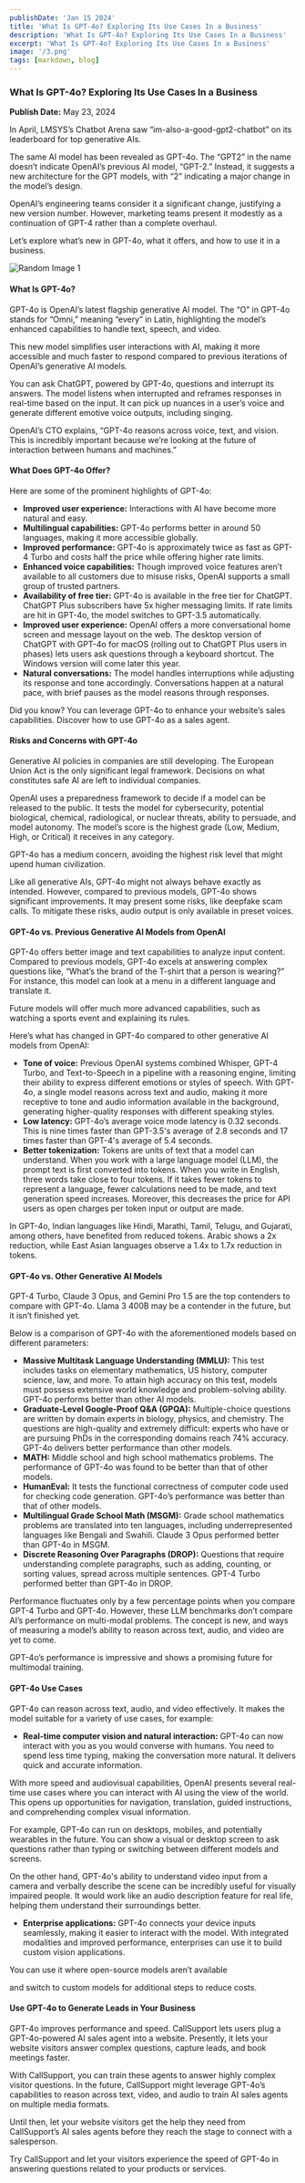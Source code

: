 ```yaml
---
publishDate: 'Jan 15 2024'
title: 'What Is GPT-4o? Exploring Its Use Cases In a Business'
description: 'What Is GPT-4o? Exploring Its Use Cases In a Business'
excerpt: 'What Is GPT-4o? Exploring Its Use Cases In a Business'
image: '/3.png'
tags: [markdown, blog]
---
```


### What Is GPT-4o? Exploring Its Use Cases In a Business

**Publish Date:** May 23, 2024

In April, LMSYS’s Chatbot Arena saw “im-also-a-good-gpt2-chatbot” on its leaderboard for top generative AIs.

The same AI model has been revealed as GPT-4o. The “GPT2” in the name doesn’t indicate OpenAI’s previous AI model, “GPT-2.” Instead, it suggests a new architecture for the GPT models, with “2” indicating a major change in the model’s design.

OpenAI’s engineering teams consider it a significant change, justifying a new version number. However, marketing teams present it modestly as a continuation of GPT-4 rather than a complete overhaul.

Let’s explore what’s new in GPT-4o, what it offers, and how to use it in a business.

![Random Image 1](GPT-4o.png)

#### What Is GPT-4o?

GPT-4o is OpenAI’s latest flagship generative AI model. The “O” in GPT-4o stands for “Omni,” meaning “every” in Latin, highlighting the model’s enhanced capabilities to handle text, speech, and video.

This new model simplifies user interactions with AI, making it more accessible and much faster to respond compared to previous iterations of OpenAI’s generative AI models.

You can ask ChatGPT, powered by GPT-4o, questions and interrupt its answers. The model listens when interrupted and reframes responses in real-time based on the input. It can pick up nuances in a user’s voice and generate different emotive voice outputs, including singing.

OpenAI’s CTO explains, “GPT-4o reasons across voice, text, and vision. This is incredibly important because we’re looking at the future of interaction between humans and machines.”

#### What Does GPT-4o Offer?

Here are some of the prominent highlights of GPT-4o:

- **Improved user experience:** Interactions with AI have become more natural and easy.
- **Multilingual capabilities:** GPT-4o performs better in around 50 languages, making it more accessible globally.
- **Improved performance:** GPT-4o is approximately twice as fast as GPT-4 Turbo and costs half the price while offering higher rate limits.
- **Enhanced voice capabilities:** Though improved voice features aren’t available to all customers due to misuse risks, OpenAI supports a small group of trusted partners.
- **Availability of free tier:** GPT-4o is available in the free tier for ChatGPT. ChatGPT Plus subscribers have 5x higher messaging limits. If rate limits are hit in GPT-4o, the model switches to GPT-3.5 automatically.
- **Improved user experience:** OpenAI offers a more conversational home screen and message layout on the web. The desktop version of ChatGPT with GPT-4o for macOS (rolling out to ChatGPT Plus users in phases) lets users ask questions through a keyboard shortcut. The Windows version will come later this year.
- **Natural conversations:** The model handles interruptions while adjusting its response and tone accordingly. Conversations happen at a natural pace, with brief pauses as the model reasons through responses.

Did you know? You can leverage GPT-4o to enhance your website’s sales capabilities. Discover how to use GPT-4o as a sales agent.

#### Risks and Concerns with GPT-4o

Generative AI policies in companies are still developing. The European Union Act is the only significant legal framework. Decisions on what constitutes safe AI are left to individual companies.

OpenAI uses a preparedness framework to decide if a model can be released to the public. It tests the model for cybersecurity, potential biological, chemical, radiological, or nuclear threats, ability to persuade, and model autonomy. The model’s score is the highest grade (Low, Medium, High, or Critical) it receives in any category.

GPT-4o has a medium concern, avoiding the highest risk level that might upend human civilization.

Like all generative AIs, GPT-4o might not always behave exactly as intended. However, compared to previous models, GPT-4o shows significant improvements. It may present some risks, like deepfake scam calls. To mitigate these risks, audio output is only available in preset voices.

#### GPT-4o vs. Previous Generative AI Models from OpenAI

GPT-4o offers better image and text capabilities to analyze input content. Compared to previous models, GPT-4o excels at answering complex questions like, “What’s the brand of the T-shirt that a person is wearing?” For instance, this model can look at a menu in a different language and translate it.

Future models will offer much more advanced capabilities, such as watching a sports event and explaining its rules.

Here’s what has changed in GPT-4o compared to other generative AI models from OpenAI:

- **Tone of voice:** Previous OpenAI systems combined Whisper, GPT-4 Turbo, and Text-to-Speech in a pipeline with a reasoning engine, limiting their ability to express different emotions or styles of speech. With GPT-4o, a single model reasons across text and audio, making it more receptive to tone and audio information available in the background, generating higher-quality responses with different speaking styles.
- **Low latency:** GPT-4o’s average voice mode latency is 0.32 seconds. This is nine times faster than GPT-3.5's average of 2.8 seconds and 17 times faster than GPT-4's average of 5.4 seconds.
- **Better tokenization:** Tokens are units of text that a model can understand. When you work with a large language model (LLM), the prompt text is first converted into tokens. When you write in English, three words take close to four tokens. If it takes fewer tokens to represent a language, fewer calculations need to be made, and text generation speed increases. Moreover, this decreases the price for API users as open charges per token input or output are made.

In GPT-4o, Indian languages like Hindi, Marathi, Tamil, Telugu, and Gujarati, among others, have benefited from reduced tokens. Arabic shows a 2x reduction, while East Asian languages observe a 1.4x to 1.7x reduction in tokens.

#### GPT-4o vs. Other Generative AI Models

GPT-4 Turbo, Claude 3 Opus, and Gemini Pro 1.5 are the top contenders to compare with GPT-4o. Llama 3 400B may be a contender in the future, but it isn’t finished yet.

Below is a comparison of GPT-4o with the aforementioned models based on different parameters:

- **Massive Multitask Language Understanding (MMLU):** This test includes tasks on elementary mathematics, US history, computer science, law, and more. To attain high accuracy on this test, models must possess extensive world knowledge and problem-solving ability. GPT-4o performs better than other AI models.
- **Graduate-Level Google-Proof Q&A (GPQA):** Multiple-choice questions are written by domain experts in biology, physics, and chemistry. The questions are high-quality and extremely difficult: experts who have or are pursuing PhDs in the corresponding domains reach 74% accuracy. GPT-4o delivers better performance than other models.
- **MATH:** Middle school and high school mathematics problems. The performance of GPT-4o was found to be better than that of other models.
- **HumanEval:** It tests the functional correctness of computer code used for checking code generation. GPT-4o’s performance was better than that of other models.
- **Multilingual Grade School Math (MSGM):** Grade school mathematics problems are translated into ten languages, including underrepresented languages like Bengali and Swahili. Claude 3 Opus performed better than GPT-4o in MSGM.
- **Discrete Reasoning Over Paragraphs (DROP):** Questions that require understanding complete paragraphs, such as adding, counting, or sorting values, spread across multiple sentences. GPT-4 Turbo performed better than GPT-4o in DROP.

Performance fluctuates only by a few percentage points when you compare GPT-4 Turbo and GPT-4o. However, these LLM benchmarks don’t compare AI’s performance on multi-modal problems. The concept is new, and ways of measuring a model’s ability to reason across text, audio, and video are yet to come.

GPT-4o’s performance is impressive and shows a promising future for multimodal training.

#### GPT-4o Use Cases

GPT-4o can reason across text, audio, and video effectively. It makes the model suitable for a variety of use cases, for example:

- **Real-time computer vision and natural interaction:** GPT-4o can now interact with you as you would converse with humans. You need to spend less time typing, making the conversation more natural. It delivers quick and accurate information.  

With more speed and audiovisual capabilities, OpenAI presents several real-time use cases where you can interact with AI using the view of the world. This opens up opportunities for navigation, translation, guided instructions, and comprehending complex visual information.

For example, GPT-4o can run on desktops, mobiles, and potentially wearables in the future. You can show a visual or desktop screen to ask questions rather than typing or switching between different models and screens.

On the other hand, GPT-4o's ability to understand video input from a camera and verbally describe the scene can be incredibly useful for visually impaired people. It would work like an audio description feature for real life, helping them understand their surroundings better.

- **Enterprise applications:** GPT-4o connects your device inputs seamlessly, making it easier to interact with the model. With integrated modalities and improved performance, enterprises can use it to build custom vision applications. 

You can use it where open-source models aren’t available

 and switch to custom models for additional steps to reduce costs.

#### Use GPT-4o to Generate Leads in Your Business

GPT-4o improves performance and speed. CallSupport lets users plug a GPT-4o-powered AI sales agent into a website. Presently, it lets your website visitors answer complex questions, capture leads, and book meetings faster.

With CallSupport, you can train these agents to answer highly complex visitor questions. In the future, CallSupport might leverage GPT-4o’s capabilities to reason across text, video, and audio to train AI sales agents on multiple media formats.

Until then, let your website visitors get the help they need from CallSupport’s AI sales agents before they reach the stage to connect with a salesperson.

Try CallSupport and let your visitors experience the speed of GPT-4o in answering questions related to your products or services.
```